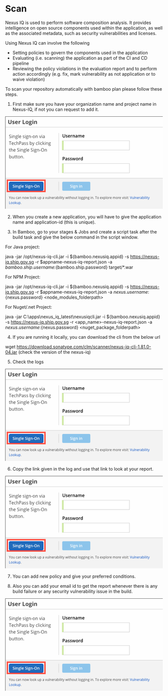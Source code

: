 # Scan

Nexus IQ is used to perform software composition analysis. It provides intelligence on open source components used within the application, as well as the associated metadata, such as security vulnerabilities and licenses. 

Using Nexus IQ can involve the following

- Setting policies to govern the components used in the application 
- Evaluating (i.e. scanning) the application as part of the CI and CD pipeline
- Reviewing the policy violations in the evaluation report and to perform action accordingly (e.g. fix, mark vulnerability as not application or to waive violation)


To scan your repository automatically with bamboo plan please follow these steps.

1. First make sure you have your organization name and project name in Nexus-IQ, if not you can request to add it. 

![](./images/nexus-iq-tp.png)

2. When you create a new application, you will have to give the application name and application-id (this is unique).

3. In Bamboo, go to your stages & Jobs and create a script task after the build task and give the below command in the script window. 

For Java project:

java -jar /opt/nexus-iq-cli.jar -i ${bamboo.nexusiq.appid} -s https://nexus-iq.ship.gov.sg -r $appname-nexus-iq-report.json -a ${bamboo.ship.username}:${bamboo.ship.password} target/*.war

For NPM Project: 

java -jar /opt/nexus-iq-cli.jar -i ${bamboo.nexusiq.appid} -s https://nexus-iq.ship.gov.sg -r $appname-nexus-iq-report.json -a ${nexus.username}:${nexus.password} <node_modules_folderpath>

For Nuget/.net Project: 

java -jar C:\apps\nexus_iq_latest\nexusiqcli.jar -i ${bamboo.nexusiq.appid} -s https://nexus-iq.ship.gov.sg -r <app_name>-nexus-iq-report.json -a ${nexus.username}:${nexus.password} <nuget_package_folderpath>



4. If you are running it locally, you can download the cli from the below url 

wget https://download.sonatype.com/clm/scanner/nexus-iq-cli-1.81.0-04.jar (check the version of the nexus-iq)

5. Check the logs

![](./images/nexus-iq-tp.png)


6. Copy the link given in the log and use that link to look at your report.

![](./images/nexus-iq-tp.png)

7. You can add new policy and give your preferred conditions.

8. Also you can add your email id to get the report whenever there is any build failure or any security vulnerability issue in the build.

![](./images/nexus-iq-tp.png)
